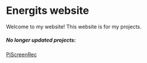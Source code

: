 # Energits website
Welcome to my website! This website is for my projects.

##### No longer updated projects:
[PiScreenRec](https://energitcz.github.io) 
